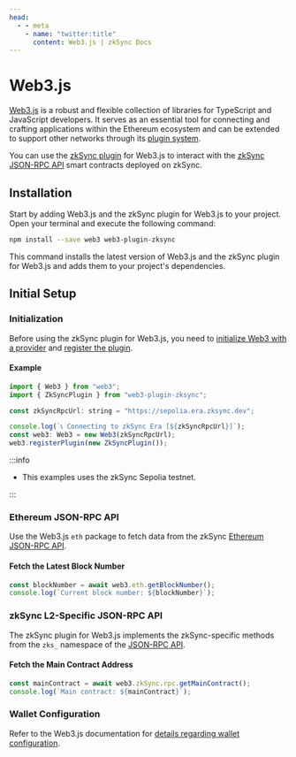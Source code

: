 ```yaml
---
head:
  - - meta
    - name: "twitter:title"
      content: Web3.js | zkSync Docs
---
```


# Web3.js

[Web3.js](https://web3js.org/) is a robust and flexible collection of libraries for TypeScript and JavaScript developers. It serves as an essential tool for connecting and crafting applications within the Ethereum ecosystem and can be extended to support other networks through its [plugin system](https://docs.web3js.org/guides/web3_plugin_guide/).

You can use the [zkSync plugin](https://github.com/web3/web3-plugin-zksync) for Web3.js to interact with the [zkSync JSON-RPC API](https://docs.zksync.io/build/api.html) smart contracts deployed on zkSync.

## Installation

Start by adding Web3.js and the zkSync plugin for Web3.js to your project. Open your terminal and execute the following command:

```bash
npm install --save web3 web3-plugin-zksync
```

This command installs the latest version of Web3.js and the zkSync plugin for Web3.js and adds them to your project's dependencies.

## Initial Setup

### Initialization

Before using the zkSync plugin for Web3.js, you need to [initialize Web3 with a provider](https://docs.web3js.org/#initialize-web3-with-a-provider) and [register the plugin](https://docs.web3js.org/guides/web3_plugin_guide/plugin_users#registering-the-plugin).

#### Example

```javascript
import { Web3 } from "web3";
import { ZkSyncPlugin } from "web3-plugin-zksync";

const zkSyncRpcUrl: string = "https://sepolia.era.zksync.dev";

console.log(`📞 Connecting to zkSync Era [${zkSyncRpcUrl}]`);
const web3: Web3 = new Web3(zkSyncRpcUrl);
web3.registerPlugin(new ZkSyncPlugin());
```

:::info

- This examples uses the zkSync Sepolia testnet.

:::

### Ethereum JSON-RPC API

Use the Web3.js `eth` package to fetch data from the zkSync [Ethereum JSON-RPC API](https://ethereum.org/en/developers/docs/apis/json-rpc).

#### Fetch the Latest Block Number

```javascript
const blockNumber = await web3.eth.getBlockNumber();
console.log(`Current block number: ${blockNumber}`);
```

### zkSync L2-Specific JSON-RPC API

The zkSync plugin for Web3.js implements the zkSync-specific methods from the `zks_` namespace of the [JSON-RPC API](https://docs.zksync.io/build/api.html#zksync-era-json-rpc-methods).

#### Fetch the Main Contract Address

```javascript
const mainContract = await web3.zkSync.rpc.getMainContract();
console.log(`Main contract: ${mainContract}`);
```

### Wallet Configuration

Refer to the Web3.js documentation for [details regarding wallet configuration](https://docs.web3js.org/#setting-up-a-wallet).
